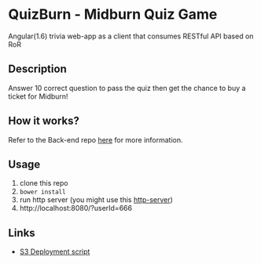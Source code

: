 # QuizBurn - Midburn Quiz Game

Angular(1.6) trivia web-app as a client that consumes RESTful API based on RoR

## Description
Answer 10 correct question to pass the quiz then get the chance to buy a ticket for Midburn!

## How it works?
Refer to the Back-end repo [here](https://github.com/Midburn/burner-games) for more information.

## Usage

1. clone this repo
2. `bower install`
3. run http server (you might use this [http-server](https://www.npmjs.com/package/http-server))
4. http://localhost:8080/?userId=666

## Links
- [S3 Deployment script](https://gist.github.com/mtr574/ef60d2417a9e3a42811)
